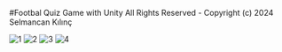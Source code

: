 #Footbal Quiz Game with Unity 
All Rights Reserved - Copyright (c) 2024 Selmancan Kılınç


![1](https://github.com/selmancanklnc/WhoIsThis/assets/62688928/58f2d443-11ab-45a5-be0a-e673a9023e3a)
![2](https://github.com/selmancanklnc/WhoIsThis/assets/62688928/287cb183-0a6f-4f70-86e9-1f4d2e02cad0)
![3](https://github.com/selmancanklnc/WhoIsThis/assets/62688928/77ef4ed1-3606-4e04-9052-7aa54d167f25)
![4](https://github.com/selmancanklnc/WhoIsThis/assets/62688928/618530ff-f113-48c6-96a9-12f299416445)
